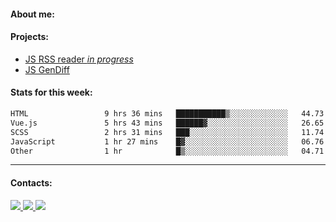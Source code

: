 #### About me:

#### Projects:
- [JS RSS reader *in progress*](https://github.com/GKoil/frontend-project-lvl3)
- [JS GenDiff](https://github.com/GKoil/GenDiff)

#### Stats for this week:
<!--START_SECTION:waka-->

```txt
HTML                 9 hrs 36 mins   ███████████▒░░░░░░░░░░░░░   44.73 %
Vue.js               5 hrs 43 mins   ██████▓░░░░░░░░░░░░░░░░░░   26.65 %
SCSS                 2 hrs 31 mins   ███░░░░░░░░░░░░░░░░░░░░░░   11.74 %
JavaScript           1 hr 27 mins    █▓░░░░░░░░░░░░░░░░░░░░░░░   06.76 %
Other                1 hr            █▒░░░░░░░░░░░░░░░░░░░░░░░   04.71 %
```

<!--END_SECTION:waka-->
---
#### Contacts:

<a target='_blank' title='LinkedIn' href="https://www.linkedin.com/in/gkoil/">
  <img src="https://img.shields.io/badge/LinkedIn-0077B5?style=for-the-badge&logo=linkedin&logoColor=white" />
</a>
<a target='_blank' title='Telegram' href="https://t.me/gkoil">
  <img src="https://img.shields.io/badge/Telegram-2CA5E0?style=for-the-badge&logo=telegram&logoColor=white" />
</a>
<a target='_blank' title='Gmail' href="mailto: gk.grigorev@gmail.com">
  <img src="https://img.shields.io/badge/Gmail-D14836?style=for-the-badge&logo=gmail&logoColor=white" />
</a>

